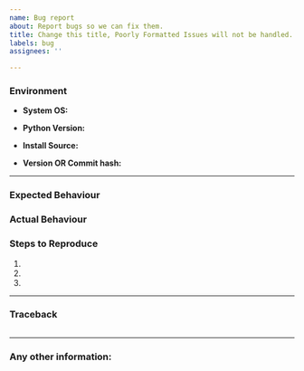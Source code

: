 ```yaml
---
name: Bug report
about: Report bugs so we can fix them.
title: Change this title, Poorly Formatted Issues will not be handled.
labels: bug
assignees: ''

---
```


<!--- Please search existing bugs before creating a new one -->
<!--- Format your issue titles as 'Error: Description' -->
<!--- example title: "FileNotFoundError: error while downloading individual songs." -->
<!--- You can also talk to us on our Discord https://discord.gg/xCa23pwJWY -->

### Environment
- **System OS:** <!--- Windows/OSX/Linux/Heroku/Docker --> 

- **Python Version:** <!--- Python Version can be found by running "py -V" -->

- **Install Source:** 
<!--- Did you download from pip, or from GitHub? -->
<!--- Provide the command you used to install spotDL -->

- **Version OR Commit hash:**
<!--- If from pip, what is the version? Run "pip show spotdl" --> 
<!--- If not from pip, what is the commit hash? -->

---------

### Expected Behaviour
<!--- What did you expect to happen? -->

### Actual Behaviour
<!--- What actually happened? -->

### Steps to Reproduce
1. 
2. 
3. 

---------

### Traceback

<!--- Place traceback here, between the  ```  symbols -->
```

```

---------

### Any other information:
